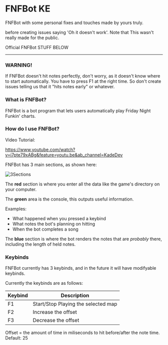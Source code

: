 # FNFBot KE
FNFBot with some personal fixes and touches made by yours truly.

before creating issues saying 'Oh it doesn't work'. Note that This wasn't really made for the public.

Official FNFBot STUFF BELOW

----

### WARNING!

If FNFBot doesn't hit notes perfectly, don't worry, as it doesn't know where to start automatically. You have to press F1 at the right time. So don't create issues telling us that it "hits notes early" or whatever.

### What is FNFBot?

FNFBot is a bot program that lets users automatically play Friday Night Funkin' charts.

### How do I use FNFBot?

Video Tutorial:

https://www.youtube.com/watch?v=i7pte79xABg&feature=youtu.be&ab_channel=KadeDev

FNFBot has 3 main sections, as shown here:


![3Sections](https://i.imgur.com/fwlUZPg.png)


The **red** section is where you enter all the data like the game's directory on your computer.


The **green** area is the console, this outputs useful information.

Examples:

- What happened when you pressed a keybind
- What notes the bot's planning on hitting
- When the bot completes a song

The **blue** section is where the bot renders the notes that are *probably* there, including the length of held notes.

### Keybinds
FNFBot currently has 3 keybinds, and in the future it will have modifyable keybinds.

Currently the keybinds are as follows:

| Keybind      | Description |
| ----------- | ----------- |
| F1      | Start/Stop Playing the selected map       |
| F2   | Increase the offset        |
| F3   | Decrease the offset        |

Offset = the amount of time in miliseconds to hit before/after the note time.
Default: 25
